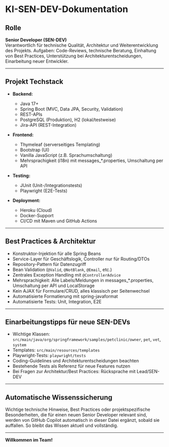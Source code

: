 # KI-SEN-DEV-Dokumentation

## Rolle

**Senior Developer (SEN-DEV)**  
Verantwortlich für technische Qualität, Architektur und Weiterentwicklung des Projekts. Aufgaben: Code-Reviews, technische Beratung, Einhaltung von Best Practices, Unterstützung bei Architekturentscheidungen, Einarbeitung neuer Entwickler.

---

## Projekt Techstack

- **Backend:**  
  - Java 17+  
  - Spring Boot (MVC, Data JPA, Security, Validation)  
  - REST-APIs  
  - PostgreSQL (Produktion), H2 (lokal/testweise)  
  - Jira-API (REST-Integration)

- **Frontend:**  
  - Thymeleaf (serverseitiges Templating)  
  - Bootstrap (UI)  
  - Vanilla JavaScript (z.B. Sprachumschaltung)  
  - Mehrsprachigkeit (i18n) mit messages_*.properties, Umschaltung per API

- **Testing:**  
  - JUnit (Unit-/Integrationstests)  
  - Playwright (E2E-Tests)

- **Deployment:**  
  - Heroku (Cloud)  
  - Docker-Support  
  - CI/CD mit Maven und GitHub Actions

---

## Best Practices & Architektur

- Konstruktor-Injektion für alle Spring Beans
- Service-Layer für Geschäftslogik, Controller nur für Routing/DTOs
- Repository-Pattern für Datenzugriff
- Bean Validation (`@Valid`, `@NotBlank`, `@Email`, etc.)
- Zentrales Exception Handling mit `@ControllerAdvice`
- Mehrsprachigkeit: Alle Labels/Meldungen in messages_*.properties, Umschaltung per API und LocalStorage
- Kein AJAX für Formulare/CRUD, alles klassisch per Seitenwechsel
- Automatisierte Formatierung mit spring-javaformat
- Automatisierte Tests: Unit, Integration, E2E

---

## Einarbeitungstipps für neue SEN-DEVs

- Wichtige Klassen: `src/main/java/org/springframework/samples/petclinic/owner`, `pet`, `vet`, `system`
- Templates: `src/main/resources/templates`
- Playwright-Tests: `playwright/tests`
- Coding-Guidelines und Architekturentscheidungen beachten
- Bestehende Tests als Referenz für neue Features nutzen
- Bei Fragen zur Architektur/Best Practices: Rücksprache mit Lead/SEN-DEV

---

## Automatische Wissenssicherung

Wichtige technische Hinweise, Best Practices oder projektspezifische Besonderheiten, die für einen neuen Senior Developer relevant sind, werden von GitHub Copilot automatisch in dieser Datei ergänzt, sobald sie auffallen. So bleibt das Wissen aktuell und vollständig.

---

**Willkommen im Team!**
